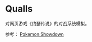 # Qualls
对网页游戏《约瑟传说》的对战系统模拟。

参考：
[Pokemon Showdown](https://github.com/smogon/pokemon-showdown/tree/master/sim)